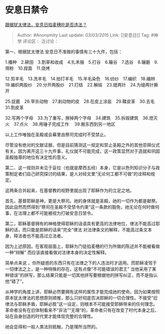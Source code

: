 # 安息日禁令
[跟据犹太律法，安息日掐麦穗吃是否违法？](https://www.zhihu.com/question/28334746/answer/40977196)

> Author: #Anonymity
> Last update: *03/03/2015*
> Link: [[安息日]]
> Tag: #神学
> 评论区：
> 泛讨论：

第一、根据犹太律法 安息日不准做的事情有三十九件，包括：

1.播种　2.耕田　3.割草和收成　4.扎禾捆　5.打谷　6.簸谷　7.选谷　8.辗磨　9.筛粉　10.捏面　11.烧烤

12.剪羊毛　13.洗羊毛　14.拍打羊毛　15.羊毛染色　16.纺纱　17.编织　18.编辫　19.编织两股纱　20.分开两股纱　21.打结　22.解结　23.缝两针　24.为缝两针撕开

25.捉鹿　26.宰杀动物　27.剥动物的皮　28.在皮上涂盐　29.鞣皮革　30.去毛　31.割皮革

32.写两个字母　33.为了重写，擦掉两个字母　34.建筑　35.拆毁建筑　36.熄灭火　37.点火　38.用锤子完成工作 　39.搬东西到另一地区

以上工作唯独在圣殿或会幕里由祭司完成时不受禁止。

尽管没有绝对的文献证据，但是目前猜测这一规定和禁止圣殿之外的其他崇拜仪式有关。因为离开这三十九件事，礼仪就不可能完成，这一政策显然对于造就和巩固圣殿独尊的地位有决定性的意义。

第二、这一规则并未见于妥拉（也就是摩西五经）本身，它是以色列知识分子与政策制定者们自己研究探讨的结果，是人对经文里“无论何工都不可做”的诠释和规定。

这两条合并起来，在基督教的视野里就出现了耶稣作为的立足之地。

首先，基督耶稣是神，更是大祭司。祂的身体就是圣殿，祂的一切作为都是献祭。因此自然而然得到“祭司在圣殿不受禁令约束”这一条款的豁免，祂无论在何时做何事，在法理上都不可能被视为打破安息日禁令。

第二，耶稣基督拥有的神格使得耶稣的话语具有更高的法律地位，律法不能高过耶稣的话，而只能是耶稣的话来“完全”律法 对法律条文的解释，不能高过条文本身，释法者也不能高过立法者。

因为上述原因，在客观层面上，耶稣为门徒掐麦穗的行为所做的陈述并不能被看做一种“辩解” 而应该直接看做对法律本身的决定性解释。

简单点来说 ，你所疑惑的东西只有在法律之下的人违法时才适用。而耶稣凌驾于一切律法之上，是一种特殊的存在。这有点像“不可能错误的君王” 当他采用了某种错误”的拼写，那么结果只能是一切其他拼写要根据他的拼写纠正，而不是指认他“错了”。

从神学的角度上讲，耶稣必然要拥有这样的属性才能完成祂的使命。因为如果按照原本犹太律法的思想原则顺推，那么只好彻底否决耶稣的一切合理性。不接受“旧律法与耶稣矛盾，耶稣必胜”这一设定，则根本不可能接受耶稣带来的任何理念。革命者没有在旧体制看来不“非法”“无理”的，革命者只有在改变了时代本身之后，站在自身创造的时代里才能体现完整的合理性。

祂会显得和一般人类法则抵触，乃是理所当然的。
